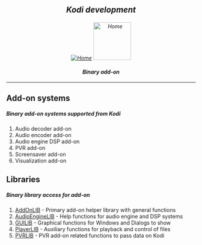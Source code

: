 *<p align="center">Kodi development</p>*
-------------
*<p align="center">[![Home](http://kodi.wiki/images/c/c9/Logo.png)](http://kodi.tv/)
[<img src="http://kodi.wiki/images/5/52/Zappy.png" alt="Home" width="100" height="100">](http://kodi.tv/)</p>*

#### *<p align="center">Binary add-on</p>*
-------------

Add-on systems
-------------
##### Binary add-on systems supported from Kodi
1. Audio decoder add-on
2. Audio encoder add-on
3. Audio engine DSP add-on
4. PVR add-on
5. Screensaver add-on
6. Visualization add-on

Libraries
-------------
##### Binary library access for add-on
1. [AddOnLIB](addon.api2/Readme.md) - Primary add-on helper library with general functions
2. [AudioEngineLIB](audioengine.api2/Readme.md) - Help functions for audio engine and DSP systems
3. [GUILIB](gui.api2/Readme.md) - Graphical functions for Windows and Dialogs to show
4. [PlayerLIB](player.api2/Readme.md) - Auxiliary functions for playback and control of files       
5. [PVRLIB](pvr.api2/Readme.md) - PVR add-on related functions to pass data on Kodi
